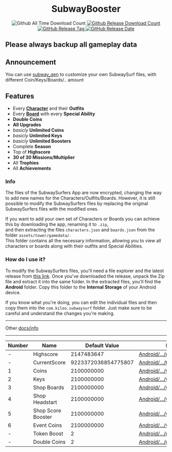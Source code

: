 <h1 align="center">SubwayBooster</h1>
<p align="center">
  <a>
  <img alt="Github All Time Download Count" src="https://img.shields.io/github/downloads/HerrErde/SubwayBooster/total.svg?color=181717&logo=github&style=for-the-badge&cacheSeconds=3600">
  </a>
<a href="https://github.com/HerrErde/SubwayBooster/releases/latest">
  <img alt="Github Release Download Count" src="https://img.shields.io/github/downloads/HerrErde/SubwayBooster/latest/total.svg?color=181717&logo=github&style=for-the-badge&cacheSeconds=3600">
  </a>
  <a href="https://github.com/HerrErde/SubwayBooster/releases/latest">
  <img alt="GitHub Release Tag" src="https://img.shields.io/github/release/HerrErde/SubwayBooster/all.svg?style=for-the-badge&logo=github&logoColor=fafafa&colorA=191b25&colorB=32cb8b&cacheSeconds=3600">
  </a>
  <a href="https://github.com/HerrErde/SubwayBooster/releases/">
    <img alt="GitHub Release Date" src="https://img.shields.io/github/release-date-pre/HerrErde/SubwayBooster.svg?style=for-the-badge&cacheSeconds=3600">
  </a>
</p>

## Please always backup all gameplay data

## Announcement

You can use [subway_gen](https://subway.herrerde.xyz) to customize your own SubwaySurf files, with different Coin/Keys/Boards/.. amount

## Features

- Every [**Character**](https://subwaysurf.fandom.com/wiki/Characters) and their **Outfits**
- Every [**Board**](https://subwaysurf.fandom.com/wiki/Boards) with every **Special Ability**
- **Double Coins**
- **All Upgrades**
- _basicly_ **Unlimited Coins**
- _basicly_ **Unlimited Keys**
- _basicly_ **Unlimited Boosters**
- Complete **Season**
- Top of **Highscore**
- **30 of 30 Missions/Multiplier**
- All **Trophies**
- All **Achievements**

### Info

The files of the SubwaySurfers App are now encrypted, changing the way to add new names for the Characters/Outfits/Boards.
However, it is still possible to modify the SubwaySurfers files by replacing the original SubwaySurfers files with the modified ones.

If you want to add your own set of Characters or Boards you can achieve this by downloading the app, renaming it to `.zip`, \
and then extracting the files `characters.json` and `boards.json` from the folder `assets/tower/gamedata/`. \
This folder contains all the necessary information, allowing you to view all characters or boards along with their outfits and Special Abilities.

### How do I use it?

To modify the SubwaySurfers files, you'll need a file explorer and the latest release from [this link](https://github.com/HerrErde/SubwayBooster/releases/latest). Once you've downloaded the release, unpack the Zip file and extract it into the same folder. In the extracted files, you'll find the **Android** folder. Copy this folder to the **Internal Storage** of your Android device.

If you know what you're doing, you can edit the individual files and then copy them into the `com.kiloo.subwaysurf` folder. Just make sure to be careful and understand the changes you're making.

---

Other [docs/info](docs/info.md)

---

| Number | Name               | Default Value       | File                                                     |
| ------ | ------------------ | ------------------- | -------------------------------------------------------- |
| -      | Highscore          | 2147483647          | [Android/.../user_stats.json](src/files/user_stats.json) |
| -      | CurrentScore       | 9223372036854775807 | [Android/.../top_run.json](src/files/top_run.json)       |
| 1      | Coins              | 2100000000          | [Android/.../wallet.json](src/files/wallet.json)         |
| 2      | Keys               | 2100000000          | [Android/.../wallet.json](src/files/wallet.json)         |
| 3      | Shop Boards        | 2100000000          | [Android/.../wallet.json](src/files/wallet.json)         |
| 4      | Shop Headstart     | 2100000000          | [Android/.../wallet.json](src/files/wallet.json)         |
| 5      | Shop Score Booster | 2100000000          | [Android/.../wallet.json](src/files/wallet.json)         |
| 6      | Event Coins        | 2100000000          | [Android/.../wallet.json](src/files/wallet.json)         |
| -      | Token Boost        | 2                   | [Android/.../upgrades.json](src/files/upgrades.json)     |
| -      | Double Coins       | 2                   | [Android/.../upgrades.json](src/files/upgrades.json)     |
